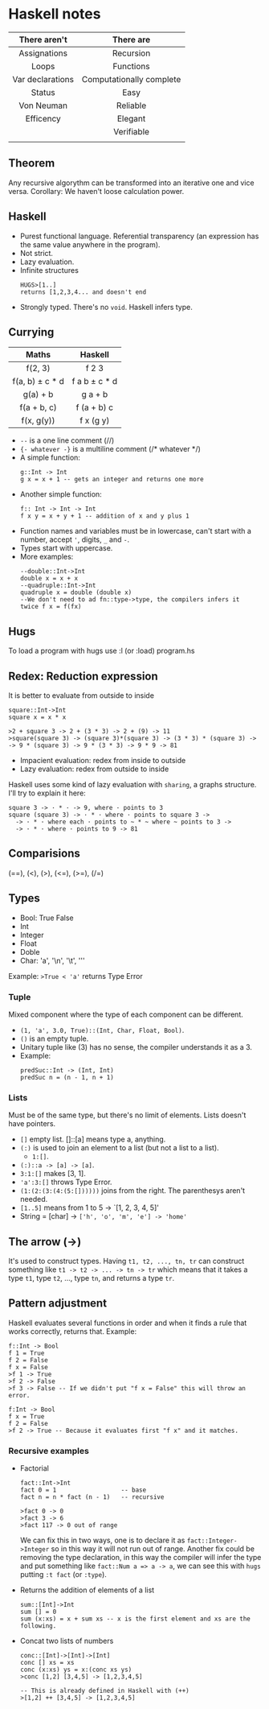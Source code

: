 # Haskell notes

|   There aren't   |         There are        |
|:----------------:|:------------------------:|
|   Assignations   |         Recursion        |
|       Loops      |         Functions        |
| Var declarations | Computationally complete |
|      Status      |           Easy           |
|    Von Neuman    |         Reliable         |
|     Efficency    |          Elegant         |
|                  |        Verifiable        |
|                  |                          |

## Theorem
Any recursive algorythm can be transformed into an iterative one and vice
versa. Corollary: We haven't loose calculation power.

## Haskell
+ Purest functional language. Referential transparency (an expression has the
same value anywhere in the program).
+ Not strict.
+ Lazy evaluation.
+ Infinite structures
  ```
  HUGS>[1..]
  returns [1,2,3,4... and doesn't end
  ```
+ Strongly typed. There's no `void`. Haskell infers type.

## Currying
|      Maths      |    Haskell    |
|:---------------:|:-------------:|
|     f(2, 3)     |     f 2 3     |
| f(a, b) ± c * d | f a b ± c * d |
|     g(a) + b    |    g a + b    |
|   f(a + b, c)   |  f (a + b) c  |
|    f(x, g(y))   |   f x (g y)   |

+ `--` is a one line comment (//)
+ `{- whatever -}` is a multiline comment (/* whatever */)
+ A simple function:
  ```
  g::Int -> Int
  g x = x + 1 -- gets an integer and returns one more
  ```
+ Another simple function:
  ```
  f:: Int -> Int -> Int
  f x y = x + y + 1 -- addition of x and y plus 1
  ```
+ Function names and variables must be in lowercase, can't start with a
number, accept `'`, digits, `_` and `-`.
+ Types start with uppercase.
+ More examples:
  ```
  --double::Int->Int
  double x = x + x
  --quadruple::Int->Int
  quadruple x = double (double x)
  --We don't need to ad fn::type->type, the compilers infers it
  twice f x = f(fx)
  ```

## Hugs
To load a program with hugs use :l (or :load) program.hs

## Redex: Reduction expression
It is better to evaluate from outside to inside

```
square::Int->Int
square x = x * x

>2 + square 3 -> 2 + (3 * 3) -> 2 + (9) -> 11
>square(square 3) -> (square 3)*(square 3) -> (3 * 3) * (square 3) ->
-> 9 * (square 3) -> 9 * (3 * 3) -> 9 * 9 -> 81
```

+ Impacient evaluation: redex from inside to outside
+ Lazy evaluation: redex from outside to inside

Haskell uses some kind of lazy evaluation with `sharing`, a graphs structure.
I'll try to explain it here:

```
square 3 -> · * · -> 9, where · points to 3
square (square 3) -> · * · where · points to square 3 ->
  -> · * · where each · points to ~ * ~ where ~ points to 3 -> 
  -> · * · where · points to 9 -> 81
```

## Comparisions
(==), (<), (>), (<=), (>=), (/=)

## Types
+ Bool: True False
+ Int
+ Integer
+ Float
+ Doble
+ Char: 'a', '\n', '\t', '\''

Example: `>True < 'a'` returns Type Error

### Tuple
Mixed component where the type of each component can be different.
+ `(1, 'a', 3.0, True)::(Int, Char, Float, Bool)`.
+ `()` is an empty tuple.
+ Unitary tuple like (3) has no sense, the compiler understands it as a 3.
+ Example:
  ```
  predSuc::Int -> (Int, Int)
  predSuc n = (n - 1, n + 1)
  ```

### Lists
Must be of the same type, but there's no limit of elements. Lists doesn't have
pointers.
+ `[]` empty list. []::[a] means type a, anything.
+ `(:)` is used to join an element to a list (but not a list to a list).
  + `1:[]`.
+ `(:)::a -> [a] -> [a]`.
+ `3:1:[]` makes [3, 1].
+ `'a':3:[]` throws Type Error.
+ `(1:(2:(3:(4:(5:[])))))` joins from the right. The parenthesys aren't needed.
+ `[1..5]` means from 1 to 5 -> `[1, 2, 3, 4, 5]'
+ String = [char] -> `['h', 'o', 'm', 'e'] -> 'home'`

## The arrow (->)
It's used to construct types.
Having `t1, t2, ..., tn, tr` can construct something like
`t1 -> t2 -> ... -> tn -> tr` which means that it takes a type `t1`, type `t2`,
..., type `tn`, and returns a type `tr`.

## Pattern adjustment
Haskell evaluates several functions in order and when it finds a rule that
works correctly, returns that. Example:
```
f::Int -> Bool
f 1 = True
f 2 = False
f x = False
>f 1 -> True
>f 2 -> False
>f 3 -> False -- If we didn't put "f x = False" this will throw an error.

f:Int -> Bool
f x = True
f 2 = False
>f 2 -> True -- Because it evaluates first "f x" and it matches.
```

### Recursive examples
+ Factorial
  ```
  fact::Int->Int
  fact 0 = 1                  -- base
  fact n = n * fact (n - 1)   -- recursive

  >fact 0 -> 0
  >fact 3 -> 6
  >fact 117 -> 0 out of range
  ```

  We can fix this in two ways, one is to declare it as `fact::Integer->Integer`
  so in this way it will not run out of range. Another fix could be removing
  the type declaration, in this way the compiler will infer the type and put
  something like `fact::Num a => a -> a`, we can see this with `hugs` putting
  `:t fact` (or `:type`).

+ Returns the addition of elements of a list
  ```
  sum::[Int]->Int
  sum [] = 0
  sum (x:xs) = x + sum xs -- x is the first element and xs are the following.
  ```
+ Concat two lists of numbers
  ```
  conc::[Int]->[Int]->[Int]
  conc [] xs = xs
  conc (x:xs) ys = x:(conc xs ys)
  >conc [1,2] [3,4,5] -> [1,2,3,4,5]

  -- This is already defined in Haskell with (++)
  >[1,2] ++ [3,4,5] -> [1,2,3,4,5]
  ```




